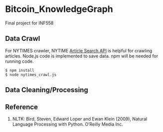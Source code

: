 # Bitcoin_KnowledgeGraph
Final project for INF558

## Data Crawl
For NYTIMES crawler, NYTIME [Article Search API](https://developer.nytimes.com/article_search_v2.json) is helpful for crawling articles. Node.js code is implemented to save data. npm will be needed for running code.
```
$ npm install
$ node nytimes_crawl.js
```

## Data Cleaning/Processing


## Reference
1. NLTK: Bird, Steven, Edward Loper and Ewan Klein (2009), Natural Language Processing with Python. O’Reilly Media Inc.